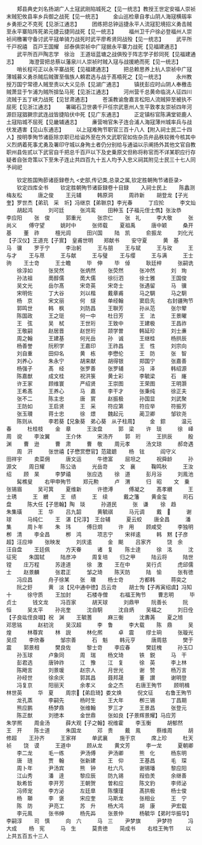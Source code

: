 <!-- { "loadSidebar": true } -->
　　郏县典史刘名扬湖广人土冦武刚陷城死之【见一统志】教授王世定安福人崇祯末贼犯攸县率乡兵御之战死【见一统志】
　　金山巡检章自孝山阴人海冦横刼率乡勇拒之不克死【见浙江通志】
　　团练把总钟运捷永平人流冦犯境招义勇击贼至永平寨陷阵死弟元捷云捷同战死【见一统志】
　　福州卫千户徐必登福州人崇祯间檄署守备讨武平冦单骑力战死时武平廖希贤同战殁【见一统志】
　　武平所千戸祝禧　百戸王国耀　邱泰俱崇祯中广冦据永平寨力战死【见福建通志】
　　武平所百戸陶志学　徐治　王道垣蓝塘之战俱殁于阵志学子鉁同死【见福建通志】
　　海澄营把总蔡以藩泉川人崇祯时贼入冦与战援絶而死【见一统志】
　　哨长程可正以永平寨战死【见福建通志】
　　把总赖思养上杭人崇祯中广冦薄城募义勇杀贼后贼骤至偕族人頼君选与战于髙梧死之【见一统志】
　　永州教授万国宁常德人贼至责以大义见杀【见湖广通志】
　　镇抚彭应时山阴人奉檄击贼萧显于乍浦为贼所揜坠马死【见浙江通志】
　　河州营千总黄命临洮人征四川流贼于五丁峡力战死【见甘肃通志】
　　苍溪教谕詹嘉言松阳人流贼猝至被执不屈死【见浙江通志】
　　署碣石卫世袭千戸任宗武恵州人生平敦孝友崇祯四年河源巨冦猖獗宗武连战皆捷陷伏中死【见广东通志】
　　正定镇标官陈满堂钜鹿人土冦陷城不屈死【见畿辅通志】
　　亷营哨官朱子连合浦人海冦薄州城率兵与战伏发遇害【见山东通志】
　　以上冦难殉节职官三百十八人【附入祠士民二十四人】按明季殉节诸臣除京职已给谥外至在外文武职官如佐杂员弁品秩较微今核其中义烈炳着死事尤勇及署印守城以身殉土者仍分别给与通谥以示阐扬外其他文官自教职州县佐贰以下武官自千把总千百戸以下及史乗原文但称将称官而不详某职应行存疑者自张竒策以下至朱子连止共四百九十五人均予入忠义祠其附见士民三十七人同予祠祀










　　钦定胜国殉莭诸臣録卷九
<史部,传记类,总录之属,钦定胜朝殉节诸臣录>
　　钦定四库全书
　　钦定胜朝殉节诸臣録卷十目録
　　入祠士民上
　　陈蠡测　　　梅友松　　　唐之俊
　　王元辅　　　韩原洞　　　周祚新
　　胡登龙【子光奎】罗世杰【弟玑　采　圻】冯继京【弟聮京】李光春　　　丁应抡　　　李文灿
　　胡起鸿　　　刘可廷　　　张鸿鸾
　　田种玉【子福元侄士儁】张汝恭　　　李应阳
　　张　俊　　　郭重光　　　张宗仁
　　张　礼　　　李大敬　　　张尚义
　　傅守望　　　姚时中　　　张师载
　　夏祖禹　　　唐中颖　　　桑开基
　　董　祚　　　檀光闾　　　田兴国
　　陆　凯　　　俞振龙　　　刘化光【子汉仪】王道充【子賔】　皇甫世明　　郑献书
　　安守夏　　　黄　基　　　马　骥
　　罗于宁　　　李治躬　　　王与朋
　　王与斌　　　王与玫　　　王与才
　　王与荩　　　王与献　　　王与璧
　　王与缨　　　王与满　　　王士驹
　　王士竒　　　王士瞻　　　毕　伸
　　毕　倬　　　耿廷梓　　　张嗣诜
　　徐淳如　　　张炅然　　　张炳然
　　张荧然　　　张冲然　　　刘　珣
　　孙法祖　　　啇醇儒　　　啇大儒
　　徐衍泗　　　徐士雅　　　王国俊
　　吴文光　　　岳尔髙　　　宋竒英
　　宋竒士　　　张遇留　　　马　骥
　　宋明佐　　　丁大谷　　　刘以楷
　　戴章甫　　　马之騆　　　马之駉
　　杨　京　　　宋文丽　　　何　燧
　　单经翰　　　窦启先
　　右封疆殉节
　　郭鸣世　　　韩　枫　　　刘防昌
　　王聨芳　　　孙从范　　　张尔翚
　　陈国政　　　王之珽　　　何一中
　　杜日芳　　　王　法　　　王景曜
　　王　弦　　　吴　栻　　　王世珩
　　王致中　　　王建极　　　王昌祚
　　王敬嗣　　　赵居晋　　　赵世珩
　　颉学曽　　　韩延珍　　　刘士亷
　　周之翰　　　王建基　　　何光岳
　　孙　诚　　　王继桂　　　杨拱辰
　　杨善誉　　　阮积学　　　王嘉印
　　王祚昌　　　王　性　　　刘宗向
　　刘自重　　　田仰名　　　黄　栋
　　李懋伦　　　王　防　　　张　智
　　刘养心　　　朱永宁　　　胡来献
　　胡得银　　　郑国宁　　　张嘉善
　　杨强子　　　髙　经　　　张罗善
　　张罗辅　　　冯　泽　　　韩绍源
　　陈嘉猷　　　成文桂　　　祝洪箓
　　黄士彩　　　李毓梁　　　石　嶐
　　许王家　　　顾维寰　　　严绍贤
　　王崇图　　　王荣图　　　王明灏
　　王希髙　　　王养心　　　马　嘉
　　李干才　　　张秉纯　　　徐正夫
　　张不二　　　陈主忠　　　唐　賔
　　赵振极　　　孙国显　　　刘武聚
　　王防如　　　王启贤　　　王　采
　　符应第　　　符应举　　　符振芳
　　张玉瓉　　　蒋士忠　　　徐　燝
　　魏起元　　　蔺卫卿　　　邹钦尧
　　陈则从　　　李若葵【兄象葵　弟心葵　从子柱周】
　　金　錝　　　温元春　　　杜桂枝
　　金　章　　　王汝盘　　　郭　梁
　　许　琰　　　徐　峄　　　周　谠
　　李汝翼　　　王介休　　　宋汤齐
　　郭　珩　　　王拱辰　　　殷　渊
　　曹　逊　　　曹　肃　　　曹　敬
　　周元孝　　　汤文琼　　　郝竒遇
　　周　汧　　　张世禧【子懋赏懋官】范箴聼
　　杨　铉　　　阎守义　　　田祥宇
　　卖菜佣　　　唐文运　　　牛徳富
　　屈坦之　　　祝舜龄　　　孙源文
　　周日耀　　　陈公诰　　　光岳竒
　　文　襄　　　鞠鸣秋　　　王汝绍
　　顾　杲　　　李梦禧　　　张应选
　　徐　道　　　彭月浴　　　刘鳯池
　　髯樵叟
　　右甲申殉节
　　郑元勲　　　卢　渭　　　归　昭
　　文　乗　　　张锡眉　　　吴可箕
　　夏维新　　　许徳溥　　　傅凝之
　　髙孝纉　　　王士琇　　　王　纉
　　王　绩　　　王　续　　　戴之籓
　　黄金玺　　　司石盘　　　陈大任【子思翰】陶　琰　　　孙道民　　　张　谦
　　徐　趋　　　朱集璜　　　王　华
　　吕九韶　　　黄毓祺　　　马元调
　　戴　　　　谢　球　　　马纯仁
　　王　湛【兄淳】　王台辅　　　夏云蛟
　　唐全昌　　　潘　集　　　周卜年
　　朱　玮　　　傅日烱　　　许　用
　　顾咸受　　　李独明　　　栁　清
　　李全昌　　　栁　鸿　　　项志宁
　　宋祥逺　　　韩　黙【子彦超】汪应坤
　　张映发　　　刘庆逺　　　金　颷
　　吕家齐　　　饶　余　　　汪自盘
　　王廷佩　　　方天眷　　　诸　复
　　陈士逹　　　徐　洺　　　沈征宪
　　朱国轼　　　陆彦冲　　　周复培
　　归之甲　　　陆云将　　　陆世镗
　　庄万程　　　苏逹道　　　徐　激
　　王在中　　　吴行贞　　　虎邱儒士
　　赵景麟　　　张君正　　　邹之琦
　　陈天防　　　陆　愉　　　张有徳
　　冯应昌　　　舟子徐某　　张　瓉
　　杨士竒　　　方都韩　　　蒋奕之
　　阮之釪　　　黄　淡【兄中通中徳】吕云竒
　　胡士恂【子再寅绍虞】冯知十　　　徐守质
　　王加封　　　石楼寺僧
　　右福王殉节
　　曹志明　　　毕贞士　　　钱文龙
　　冯百家　　　胡天球　　　刘鼎甲
　　阮善长　　　阮　恒　　　吴太平
　　孙兆奎　　　沈自駉　　　沈自炳
　　吴福之　　　刘日佺【子良竑侄良翊】祝　渊
　　王毓蓍　　　麻三衡　　　沈夀荛
　　夏之旭　　　邓思铭　　　赵初浣
　　吴汉超　　　李　鲁　　　李大载
　　陈　鼎　　　吴　煌　　　林尊宾
　　林　説　　　林化熈　　　卓　震
　　缪士珦　　　张璇光　　　吴应
　　李欣春　　　邹宗善　　　石　魁
　　韩元亨　　　唐周慈　　　樊于震
　　郭景相　　　樊良佐　　　黎士竒
　　李应春　　　樊廷槐　　　孙玉□
　　孙玉球　　　卢象同　　　周　瑞
　　杨文琦　　　铁　鋭　　　马　干
　　彭君选　　　唐钟祚　　　江　豫
　　江　复　　　徐　英　　　李上林
　　陈飏言　　　刘景瑗　　　赵宗人
　　月世光　　　谢　赞　　　杨万言
　　孙经世　　　徐余庆　　　郭其昌
　　聂邦晟　　　董　讃　　　谢明登
　　冯复京　　　阳丽天　　　余孝义
　　金之杰
　　右唐王殉节
　　顾明楫　　　林世英　　　华　夏
　　周宗【弟启琦】娄文焕　　　倪文征
　　右鲁王殉节
　　龙孔蒸　　　李嗣先　　　杨时生
　　王大年　　　栁三锡　　　丁昌期
　　熊应鹏　　　杨梦鼎　　　张维翰
　　罗三才　　　王景昌　　　张登元
　　陈正猷　　　刘徳本　　　金世鼎
　　张如良【子景辉景耀】马应芳　　　朱学熈
　　周金汤　　　薛大观【子之翰】祝维霍
　　李玉衡　　　胡郁然　　　王　开
　　陈士道　　　朱国龙　　　邓　贵
　　戴　鳯　　　蔡维周　　　胡修超
　　王孙齐　　　王家祥　　　单武襄
　　施于京　　　席上珍　　　杜天祯
　　饶　谟　　　王道中　　　顾从龙
　　黄文芳　　　李一龙　　　夏朝卿
　　李二龙　　　毛一练　　　尹汤傅
　　尹汤卿　　　熊　化　　　杨东明
　　唐　琏　　　贾　翰　　　张新建
　　王　仰　　　王基昌　　　毛　琛
　　周卜年　　　尹汤宾　　　熊　钟
　　杜六凡　　　谢锡璠　　　黎应阳
　　江山秀　　　潘　逹　　　黎应辰
　　防九锡　　　叚伯羙　　　余继善
　　耿希哲　　　李开芳　　　王朝贺
　　曽和应　　　陈文豹　　　李师泌
　　冯师宠　　　李方泌　　　左廷臯
　　陈懐瑾　　　髙拱极　　　杨士俊
　　杨　瑡　　　李　褒　　　宋应奎
　　马斯龙　　　张相业　　　王　宁
　　陈　防　　　尹亮工　　　苏　升
　　杨大鸿　　　胡　康　　　尹宏载
　　李元鳯　　　张书绅　　　杨先芔
　　张景仲　　　杨毓华【弟时华振华】李嗣淳
　　司　慎　　　向　六　　　马　三
　　尹梦旗　　　尹梦符　　　冯大成
　　杨　宪　　　马　生　　　莫贵徳
　　简成书
　　右桂王殉节
　　以上共五百五十三人










